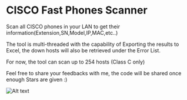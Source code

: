 # CISCO Fast Phones Scanner
Scan all CISCO phones in your LAN to get their information(Extension,SN,Model,IP,MAC,etc..)

The tool is multi-threaded with the capability of Exporting the results to Excel, the down hosts will also be retrieved under the Error List.

For now, the tool can scan up to 254 hosts (Class C only)

Feel free to share your feedbacks with me, the code will be shared once enough Stars are given :)

![Alt text](http://lms.unhcrleb.org/cisco-phone-scanner.png "CISCO Phone Scanner")


